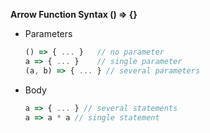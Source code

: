 **Arrow Function Syntax () => {}**

- Parameters

  ```javascript
  () => { ... }   // no parameter
  a => { ... }    // single parameter
  (a, b) => { ... } // several parameters
  ```

- Body

  ```javascript
  a => { ... } // several statements
  a => a * a // single statement
  ```

